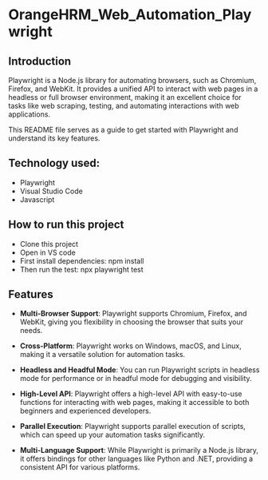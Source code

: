 # OrangeHRM_Web_Automation_Playwright

## Introduction
Playwright is a Node.js library for automating browsers, such as Chromium, Firefox, and WebKit. It provides a unified API to interact with web pages in a headless or full browser environment, making it an excellent choice for tasks like web scraping, testing, and automating interactions with web applications.

This README file serves as a guide to get started with Playwright and understand its key features.

## Technology used:
- Playwright
- Visual Studio Code
- Javascript
## How to run this project
- Clone this project
- Open in VS code
- First install dependencies: npm install
- Then run the test: npx playwright test

## Features
- **Multi-Browser Support**: Playwright supports Chromium, Firefox, and WebKit, giving you flexibility in choosing the browser that suits your needs.

- **Cross-Platform**: Playwright works on Windows, macOS, and Linux, making it a versatile solution for automation tasks.

- **Headless and Headful Mode**: You can run Playwright scripts in headless mode for performance or in headful mode for debugging and visibility.

- **High-Level API**: Playwright offers a high-level API with easy-to-use functions for interacting with web pages, making it accessible to both beginners and experienced developers.

- **Parallel Execution**: Playwright supports parallel execution of scripts, which can speed up your automation tasks significantly.

- **Multi-Language Support**: While Playwright is primarily a Node.js library, it offers bindings for other languages like Python and .NET, providing a consistent API for various platforms.

